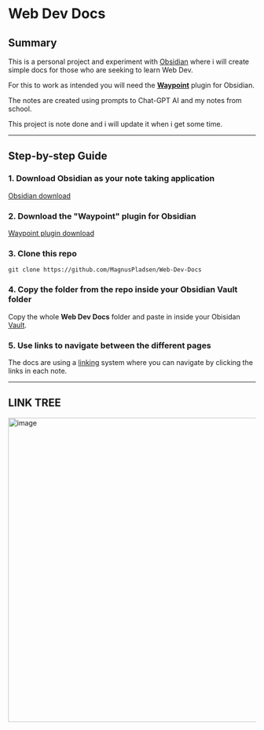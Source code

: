 # Web Dev Docs

## Summary

This is a personal project and experiment with [Obsidian](https://obsidian.md/) where i will create simple docs for those who are seeking to learn Web Dev.

For this to work as intended you will need the **[Waypoint](https://github.com/IdreesInc/Waypoint)** plugin for Obsidian.

The notes are created using prompts to Chat-GPT AI and my notes from school.

This project is note done and i will update it when i get some time.

---

## Step-by-step Guide

### 1. Download Obsidian as your note taking application
[Obsidian download](https://obsidian.md/)


### 2. Download the "Waypoint" plugin for Obsidian
[Waypoint plugin download](https://github.com/IdreesInc/Waypoint)


### 3. Clone this repo
`git clone https://github.com/MagnusPladsen/Web-Dev-Docs`


### 4. Copy the folder from the repo inside your Obsidian Vault folder
Copy the whole **Web Dev Docs** folder and paste in inside your Obisidan [Vault](https://help.obsidian.md/Getting+started/Create+a+vault).

### 5. Use links to navigate between the different pages
The docs are using a [linking](https://help.obsidian.md/Linking+notes+and+files/Internal+links) system where you can navigate by clicking the links in each note.

---

## LINK TREE
<img width="619" alt="image" src="https://user-images.githubusercontent.com/93226629/231445274-ee103c32-155d-4375-b2fd-1f3cd40c9ffc.png">

